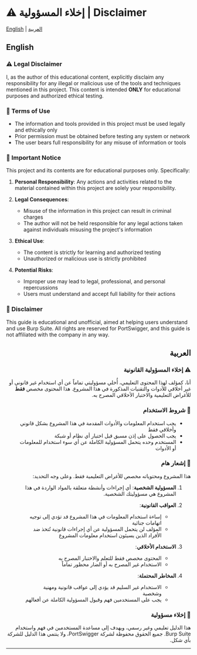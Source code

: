 # ⚠️ إخلاء المسؤولية | Disclaimer

[English](#english) | [العربية](#arabic)

<div id="english">

## English

### ⚠️ Legal Disclaimer

I, as the author of this educational content, explicitly disclaim any responsibility for any illegal or malicious use of the tools and techniques mentioned in this project. This content is intended **ONLY** for educational purposes and authorized ethical testing.

### 📜 Terms of Use
- The information and tools provided in this project must be used legally and ethically only
- Prior permission must be obtained before testing any system or network
- The user bears full responsibility for any misuse of information or tools

### 🚫 Important Notice

This project and its contents are for educational purposes only. Specifically:

1. **Personal Responsibility**: Any actions and activities related to the material contained within this project are solely your responsibility.

2. **Legal Consequences**: 
   - Misuse of the information in this project can result in criminal charges
   - The author will not be held responsible for any legal actions taken against individuals misusing the project's information

3. **Ethical Use**: 
   - The content is strictly for learning and authorized testing
   - Unauthorized or malicious use is strictly prohibited

4. **Potential Risks**:
   - Improper use may lead to legal, professional, and personal repercussions
   - Users must understand and accept full liability for their actions

### 📝 Disclaimer
This guide is educational and unofficial, aimed at helping users understand and use Burp Suite. All rights are reserved for PortSwigger, and this guide is not affiliated with the company in any way.

</div>

<div id="arabic" dir="rtl">

## العربية

### ⚠️ إخلاء المسؤولية القانونية

أنا، كمؤلف لهذا المحتوى التعليمي، أُخلي مسؤوليتي تماماً عن أي استخدام غير قانوني أو غير أخلاقي للأدوات والتقنيات المذكورة في هذا المشروع. هذا المحتوى مخصص **فقط** للأغراض التعليمية والاختبار الأخلاقي المصرح به.

### 📜 شروط الاستخدام
- يجب استخدام المعلومات والأدوات المقدمة في هذا المشروع بشكل قانوني وأخلاقي فقط
- يجب الحصول على إذن مسبق قبل اختبار أي نظام أو شبكة
- المستخدم وحده يتحمل المسؤولية الكاملة عن أي سوء استخدام للمعلومات أو الأدوات

### 🚫 إشعار هام

هذا المشروع ومحتوياته مخصص للأغراض التعليمية فقط. وعلى وجه التحديد:

1. **المسؤولية الشخصية**: أي إجراءات وأنشطة متعلقة بالمواد الواردة في هذا المشروع هي مسؤوليتك الشخصية.

2. **العواقب القانونية**:
   - إساءة استخدام المعلومات في هذا المشروع قد تؤدي إلى توجيه اتهامات جنائية
   - المؤلف لن يتحمل المسؤولية عن أي إجراءات قانونية تُتخذ ضد الأفراد الذين يسيئون استخدام معلومات المشروع

3. **الاستخدام الأخلاقي**:
   - المحتوى مخصص فقط للتعلم والاختبار المصرح به
   - الاستخدام غير المصرح به أو الضار محظور تماماً

4. **المخاطر المحتملة**:
   - الاستخدام غير السليم قد يؤدي إلى عواقب قانونية ومهنية وشخصية
   - يجب على المستخدمين فهم وقبول المسؤولية الكاملة عن أفعالهم

### 📝 إخلاء مسؤولية
هذا الدليل تعليمي وغير رسمي، ويهدف إلى مساعدة المستخدمين في فهم واستخدام Burp Suite. جميع الحقوق محفوظة لشركة PortSwigger، ولا ينتمي هذا الدليل للشركة بأي شكل.

</div>

---